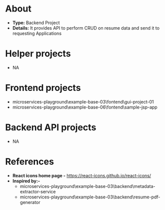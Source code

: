 

# About
- **Type:** Backend Project
- **Details:** It provides API to perform CRUD on resume data and send it to requesting Applications

# Helper projects
- NA

# Frontend projects
- microservices-playground\example-base-03\fontend\gui-project-01
- microservices-playground\example-base-06\fontend\sample-jsp-app


# Backend API projects
- NA

# References
- **React icons home page -**  https://react-icons.github.io/react-icons/
- **Inspired by:-**  
  - microservices-playground\example-base-03\backend\metadata-extractor-service
  - microservices-playground\example-base-03\backend\resume-pdf-generator
